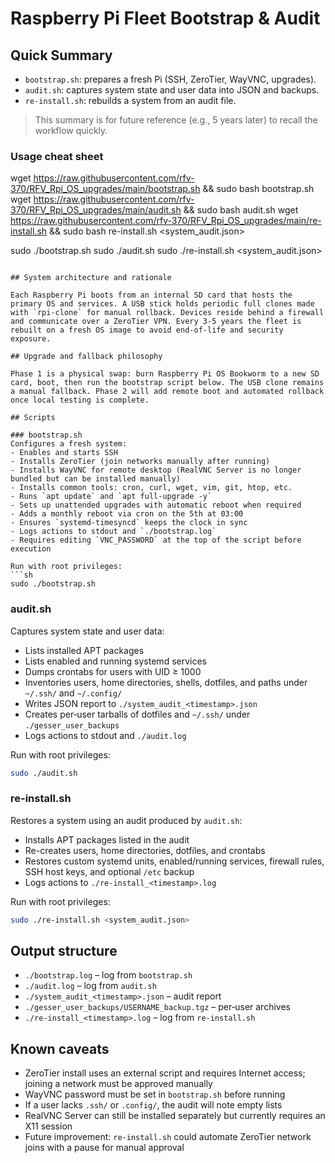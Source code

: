 # Raspberry Pi Fleet Bootstrap & Audit

## Quick Summary

- `bootstrap.sh`: prepares a fresh Pi (SSH, ZeroTier, WayVNC, upgrades).
- `audit.sh`: captures system state and user data into JSON and backups.
- `re-install.sh`: rebuilds a system from an audit file.

> This summary is for future reference (e.g., 5 years later) to recall the workflow quickly.

### Usage cheat sheet


wget https://raw.githubusercontent.com/rfv-370/RFV_Rpi_OS_upgrades/main/bootstrap.sh && sudo bash bootstrap.sh
wget https://raw.githubusercontent.com/rfv-370/RFV_Rpi_OS_upgrades/main/audit.sh && sudo bash audit.sh
wget https://raw.githubusercontent.com/rfv-370/RFV_Rpi_OS_upgrades/main/re-install.sh && sudo bash re-install.sh <system_audit.json>

sudo ./bootstrap.sh
sudo ./audit.sh
sudo ./re-install.sh <system_audit.json>

```

## System architecture and rationale

Each Raspberry Pi boots from an internal SD card that hosts the primary OS and services. A USB stick holds periodic full clones made with `rpi-clone` for manual rollback. Devices reside behind a firewall and communicate over a ZeroTier VPN. Every 3‑5 years the fleet is rebuilt on a fresh OS image to avoid end‑of‑life and security exposure.

## Upgrade and fallback philosophy

Phase 1 is a physical swap: burn Raspberry Pi OS Bookworm to a new SD card, boot, then run the bootstrap script below. The USB clone remains a manual fallback. Phase 2 will add remote boot and automated rollback once local testing is complete.

## Scripts

### bootstrap.sh
Configures a fresh system:
- Enables and starts SSH
- Installs ZeroTier (join networks manually after running)
- Installs WayVNC for remote desktop (RealVNC Server is no longer bundled but can be installed manually)
- Installs common tools: cron, curl, wget, vim, git, htop, etc.
- Runs `apt update` and `apt full-upgrade -y`
- Sets up unattended upgrades with automatic reboot when required
- Adds a monthly reboot via cron on the 5th at 03:00
- Ensures `systemd-timesyncd` keeps the clock in sync
- Logs actions to stdout and `./bootstrap.log`
- Requires editing `VNC_PASSWORD` at the top of the script before execution

Run with root privileges:
```sh
sudo ./bootstrap.sh
```

### audit.sh
Captures system state and user data:
- Lists installed APT packages
- Lists enabled and running systemd services
- Dumps crontabs for users with UID ≥ 1000
- Inventories users, home directories, shells, dotfiles, and paths under `~/.ssh/` and `~/.config/`
- Writes JSON report to `./system_audit_<timestamp>.json`
- Creates per‑user tarballs of dotfiles and `~/.ssh/` under `./gesser_user_backups`
- Logs actions to stdout and `./audit.log`

Run with root privileges:
```sh
sudo ./audit.sh
```

### re-install.sh
Restores a system using an audit produced by `audit.sh`:
- Installs APT packages listed in the audit
- Re-creates users, home directories, dotfiles, and crontabs
- Restores custom systemd units, enabled/running services, firewall rules, SSH host keys, and optional `/etc` backup
- Logs actions to `./re-install_<timestamp>.log`

Run with root privileges:
```sh
sudo ./re-install.sh <system_audit.json>
```

## Output structure
- `./bootstrap.log` – log from `bootstrap.sh`
- `./audit.log` – log from `audit.sh`
- `./system_audit_<timestamp>.json` – audit report
- `./gesser_user_backups/USERNAME_backup.tgz` – per‑user archives
- `./re-install_<timestamp>.log` – log from `re-install.sh`

## Known caveats
- ZeroTier install uses an external script and requires Internet access; joining a network must be approved manually
- WayVNC password must be set in `bootstrap.sh` before running
- If a user lacks `.ssh/` or `.config/`, the audit will note empty lists
- RealVNC Server can still be installed separately but currently requires an X11 session
- Future improvement: `re-install.sh` could automate ZeroTier network joins with a pause for manual approval
